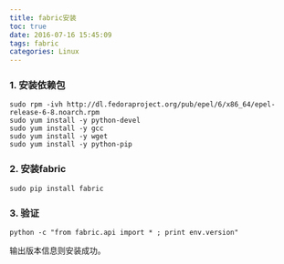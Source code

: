 ```yaml
---
title: fabric安装
toc: true
date: 2016-07-16 15:45:09
tags: fabric
categories: Linux
---
```



### 1. 安装依赖包

```shell
sudo rpm -ivh http://dl.fedoraproject.org/pub/epel/6/x86_64/epel-release-6-8.noarch.rpm  
sudo yum install -y python-devel  
sudo yum install -y gcc  
sudo yum install -y wget  
sudo yum install -y python-pip  
```
### 2. 安装fabric
```shell
sudo pip install fabric
```
### 3. 验证

```shell
python -c "from fabric.api import * ; print env.version"
```
输出版本信息则安装成功。
